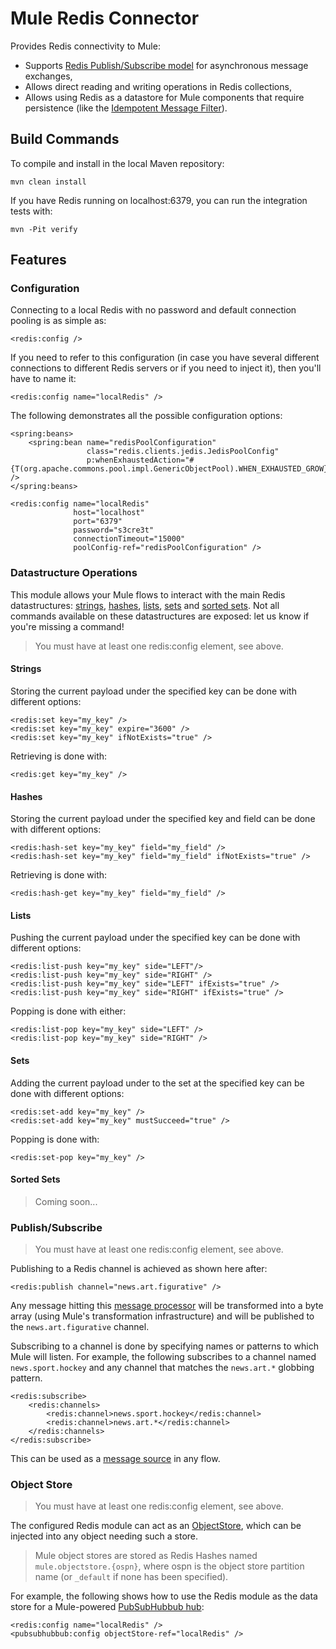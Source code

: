 Mule Redis Connector
====================

Provides Redis connectivity to Mule:

- Supports [Redis Publish/Subscribe model](http://redis.io/topics/pubsub) for asynchronous message exchanges,
- Allows direct reading and writing operations in Redis collections,  
- Allows using Redis as a datastore for Mule components that require persistence (like the [Idempotent Message Filter](http://www.mulesoft.org/documentation/display/MULE3USER/Routing+Message+Processors#RoutingMessageProcessors-IdempotentMessageFilter)).

Build Commands
--------------

To compile and install in the local Maven repository:

    mvn clean install  

If you have Redis running on localhost:6379, you can run the integration tests with:

    mvn -Pit verify


Features
--------

### Configuration

Connecting to a local Redis with no password and default connection pooling is as simple as:

    <redis:config />
    
If you need to refer to this configuration (in case you have several different connections to different Redis servers or if you need to inject it), then you'll have to name it:

    <redis:config name="localRedis" />

The following demonstrates all the possible configuration options:

    <spring:beans>
        <spring:bean name="redisPoolConfiguration"
                     class="redis.clients.jedis.JedisPoolConfig"
                     p:whenExhaustedAction="#{T(org.apache.commons.pool.impl.GenericObjectPool).WHEN_EXHAUSTED_GROW}" />
    </spring:beans>
    
    <redis:config name="localRedis"
                  host="localhost"
                  port="6379"
                  password="s3cre3t"
                  connectionTimeout="15000"
                  poolConfig-ref="redisPoolConfiguration" />


### Datastructure Operations

This module allows your Mule flows to interact with the main Redis datastructures: [strings](http://redis.io/commands#string), [hashes](http://redis.io/commands#hash), [lists](http://redis.io/commands#list), [sets](http://redis.io/commands#set) and [sorted sets](http://redis.io/commands#sorted_set). Not all commands available on these datastructures are exposed: let us know if you're missing a command!

> You must have at least one redis:config element, see above.

#### Strings

Storing the current payload under the specified key can be done with different options:

    <redis:set key="my_key" />
    <redis:set key="my_key" expire="3600" />
    <redis:set key="my_key" ifNotExists="true" />

Retrieving is done with:

    <redis:get key="my_key" />

#### Hashes

Storing the current payload under the specified key and field can be done with different options:

    <redis:hash-set key="my_key" field="my_field" />
    <redis:hash-set key="my_key" field="my_field" ifNotExists="true" />

Retrieving is done with:

    <redis:hash-get key="my_key" field="my_field" />
    
#### Lists

Pushing the current payload under the specified key can be done with different options:

    <redis:list-push key="my_key" side="LEFT"/>
    <redis:list-push key="my_key" side="RIGHT" />
    <redis:list-push key="my_key" side="LEFT" ifExists="true" />
    <redis:list-push key="my_key" side="RIGHT" ifExists="true" />

Popping is done with either:

    <redis:list-pop key="my_key" side="LEFT" />
    <redis:list-pop key="my_key" side="RIGHT" />

#### Sets

Adding the current payload under to the set at the specified key can be done with different options:

    <redis:set-add key="my_key" />
    <redis:set-add key="my_key" mustSucceed="true" />

Popping is done with:

    <redis:set-pop key="my_key" />

#### Sorted Sets

> Coming soon...

### Publish/Subscribe

> You must have at least one redis:config element, see above.

Publishing to a Redis channel is achieved as shown here after:

    <redis:publish channel="news.art.figurative" />

Any message hitting this [message processor](http://www.mulesoft.org/documentation/display/MULE3USER/Message+Sources+and+Message+Processors#MessageSourcesandMessageProcessors-MessageProcessors) will be transformed into a byte array (using Mule's transformation infrastructure) and will be published to the `news.art.figurative` channel.

Subscribing to a channel is done by specifying names or patterns to which Mule will listen. For example, the following subscribes to a channel named `news.sport.hockey` and any channel that matches the `news.art.*` globbing pattern.

    <redis:subscribe>
        <redis:channels>
            <redis:channel>news.sport.hockey</redis:channel>
            <redis:channel>news.art.*</redis:channel>
        </redis:channels>
    </redis:subscribe>

This can be used as a [message source](http://www.mulesoft.org/documentation/display/MULE3USER/Message+Sources+and+Message+Processors#MessageSourcesandMessageProcessors-MessageSources) in any flow. 


### Object Store

> You must have at least one redis:config element, see above.

The configured Redis module can act as an [ObjectStore](http://www.mulesoft.org/docs/site/current3/apidocs/index.html?org/mule/api/store/ObjectStore.html), which can be injected into any object needing such a store.

> Mule object stores are stored as Redis Hashes named `mule.objectstore.{ospn}`, where ospn is the object store partition name (or `_default` if none has been specified).

For example, the following shows how to use the Redis module as the data store for a Mule-powered [PubSubHubbub hub](https://github.com/mulesoft/mule-module-pubsubhubbub):

    <redis:config name="localRedis" />
    <pubsubhubbub:config objectStore-ref="localRedis" />
